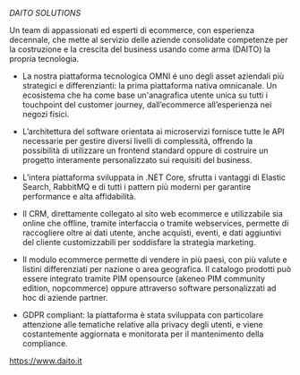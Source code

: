 *DAITO SOLUTIONS*

Un team di appassionati ed esperti di ecommerce, con esperienza decennale, che mette al servizio delle aziende consolidate competenze per la costruzione e la crescita del business usando come arma (DAITO) la propria tecnologia.

- La nostra piattaforma tecnologica OMNI é uno degli asset aziendali più strategici e differenzianti: la prima piattaforma nativa omnicanale. Un ecosistema che ha come base un'anagrafica utente unica su tutti i touchpoint del customer journey, dall’ecommerce all’esperienza nei negozi fisici.

- L’architettura del software orientata ai microservizi fornisce tutte le API necessarie per gestire diversi livelli di complessità, offrendo la possibilità di utilizzare un frontend standard oppure di costruire un progetto interamente personalizzato sui requisiti del business.

- L’intera piattaforma sviluppata in .NET Core, sfrutta i vantaggi di Elastic Search, RabbitMQ e di tutti i pattern più moderni per garantire performance e alta affidabilità.


- Il CRM, direttamente collegato al sito web ecommerce e utilizzabile sia online che offline, tramite interfaccia o tramite webservices, permette di raccogliere oltre ai dati utente, anche acquisti, eventi, e dati aggiuntivi del cliente customizzabili per soddisfare la strategia marketing.

- Il modulo ecommerce permette di vendere in più paesi, con più valute e listini differenziati per nazione o area geografica. Il catalogo prodotti può essere integrato tramite PIM opensource (akeneo PIM community edition, nopcommerce) oppure attraverso software personalizzati ad hoc di aziende partner.

- GDPR compliant: la piattaforma è stata sviluppata con particolare attenzione alle tematiche relative alla privacy degli utenti, e viene costantemente aggiornata e monitorata per il mantenimento della compliance.

https://www.daito.it
